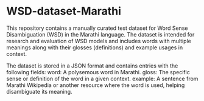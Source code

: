 # WSD-dataset-Marathi
This repository contains a manually curated test dataset for Word Sense Disambiguation (WSD) in the Marathi language. The dataset is intended for research and evaluation of WSD models and includes words with multiple meanings along with their glosses (definitions) and example usages in context.

The dataset is stored in a JSON format and contains entries with the following fields:
word: A polysemous word in Marathi.
gloss: The specific sense or definition of the word in a given context.
example: A sentence from Marathi Wikipedia or another resource where the word is used, helping disambiguate its meaning.


